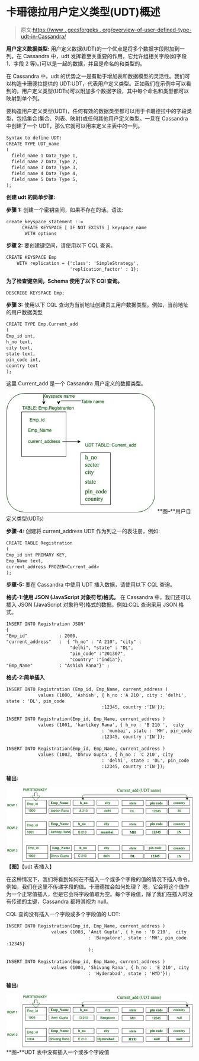 # 卡珊德拉用户定义类型(UDT)概述

> 原文:[https://www . geesforgeks . org/overview-of-user-defined-type-udt-in-Cassandra/](https://www.geeksforgeeks.org/overview-of-user-defined-type-udt-in-cassandra/)

**用户定义数据类型:**
用户定义数据(UDT)的一个优点是将多个数据字段附加到一列。在 Cassandra 中，udt 发挥着至关重要的作用，它允许组相关字段(如字段 1、字段 2 等)。)可以是一起的数据，并且是命名的和类型的。

在 Cassandra 中，udt 的优势之一是有助于增加表和数据模型的灵活性。我们可以构造卡珊德拉提供的 UDT:UDT，代表用户定义类型。正如我们在示例中可以看到的，用户定义类型(UDTs)可以附加多个数据字段，其中每个命名和类型都可以映射到单个列。

要构造用户定义类型(UDT)，任何有效的数据类型都可以用于卡珊德拉中的字段类型，包括集合(集合、列表、映射)或任何其他用户定义类型。一旦在 Cassandra 中创建了一个 UDT，那么它就可以用来定义主表中的一列。

```
Syntax to define UDT:
CREATE TYPE UDT_name 
(
  field_name 1 Data_Type 1,
  field_name 2 Data_Type 2,
  field_name 3 Data_Type 3,
  field_name 4 Data_Type 4,
  field_name 5 Data Type 5,
);

```

**创建 udt 的简单步骤:**

**步骤 1:** 创建一个密钥空间，如果不存在的话。语法:

```
create_keyspace_statement ::=  
      CREATE KEYSPACE [ IF NOT EXISTS ] keyspace_name 
       WITH options 
```

**步骤 2:** 要创建键空间，请使用以下 CQL 查询。

```
CREATE KEYSPACE Emp
    WITH replication = {'class': 'SimpleStrategy', 
                        'replication_factor' : 1};  
```

**为了检查键空间，Schema 使用了以下 CQl 查询。**

```
DESCRIBE KEYSPACE Emp;
```

**步骤 3:** 使用以下 CQL 查询为当前地址创建员工用户数据类型。例如，当前地址的用户数据类型

```
CREATE TYPE Emp.Current_add
(
Emp_id int,
h_no text,
city text,
state text,
pin_code int,
country text 
); 
```

这里 Current_add 是一个 Cassandra 用户定义的数据类型。

![](img/bfdfd2d23e4c9c39c9f387ddf99f352c.png)
**图–**用户自定义类型(UDTs)

**步骤-4:** 创建将 current_address UDT 作为列之一的表注册，例如:

```
CREATE TABLE Registration
( 
Emp_id int PRIMARY KEY, 
Emp_Name text, 
current_address FROZEN<Current_add>
); 

```

**步骤-5:** 要在 Cassandra 中使用 UDT 插入数据，请使用以下 CQL 查询。

**格式-1:使用 JSON (JavaScript 对象符号)格式。**
在 Cassandra 中，我们还可以插入 JSON (JavaScript 对象符号)格式的数据。例如:CQL 查询采用 JSON 格式。

```
INSERT INTO Registration JSON'
{
"Emp_id"            : 2000, 
"current_address"   :  { "h_no" : "A 210", "city" : 
                        "delhi", "state" : "DL",
                        "pin_code" :"201307", 
                        "country" :"india"},
"Emp_Name"          : "Ashish Rana"}' ;

```

**格式-2:简单插入**

```
INSERT INTO Registration (Emp_id, Emp_Name, current_address ) 
            values (1000, 'Ashish', { h_no :'A 210', city : 'delhi', state : 'DL', pin_code 
                                    :12345, country :'IN'});

INSERT INTO Registration(Emp_id, Emp_Name, current_address ) 
            values (1001, 'kartikey Rana', { h_no : 'B 210 ',  city 
                                    : 'mumbai', state : 'MH', pin_code 
                                    :12345, country :'IN'});

INSERT INTO Registration(Emp_id, Emp_Name, current_address ) 
            values (1002, 'Dhruv Gupta', { h_no : 'C 210', city 
                                    : 'delhi', state : 'DL', pin_code 
                                    :12345, country :'IN'}); 

```

**输出:**

![](img/a2235c925df3df22d695a0bf8b690c6f.png)
**【图】**【udt 表插入】

在这种情况下，我们将看到如何在不插入一个或多个字段的值的情况下插入命令。
例如，我们在这里不传递字段的值。卡珊德拉会如何处理？
嗯，它会将这个值作为一个正常值插入，但是它会将字段值取为空。每个字段值，除了我们在插入时没有传递的主键，Cassandra 都将其视为 null。

CQL 查询没有插入一个字段或多个字段值的 UDT:

```
INSERT INTO Registration(Emp_id, Emp_Name, current_address ) 
                 values (1003, 'Amit Gupta', { h_no : 'D 210',  city 
                               : 'Bangalore', state : 'MH', pin_code :12345}
                               );

INSERT INTO Registration(Emp_id, Emp_Name, current_address ) 
                 values (1004, 'Shivang Rana', { h_no : 'E 210', city 
                               : 'Hyderabad', state : 'HYD'});

```

**输出:**

![](img/c33d65724cd1a7fd4f96caeb9275330e.png)
**图–**UDT 表中没有插入一个或多个字段值